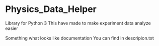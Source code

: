 # Physics_Data_Helper

Library for Python 3
This have made to make experiment data analyze easier

Something what looks like documentation 
You can find in descripion.txt
